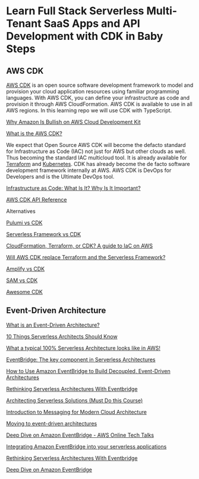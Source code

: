 # Learn Full Stack Serverless Multi-Tenant SaaS Apps and API Development with CDK in Baby Steps

## AWS CDK

[AWS CDK](https://github.com/aws/aws-cdk) is an open source software development framework to model and provision your cloud application resources using familiar programming languages. With AWS CDK, you can define your infrastructure as code and provision it through AWS CloudFormation. AWS CDK is available to use in all AWS regions. In this learning repo we will use CDK with TypeScript.

[Why Amazon Is Bullish on AWS Cloud Development Kit](https://www.datacenterknowledge.com/amazon/why-amazon-bullish-aws-cloud-development-kit)

[What is the AWS CDK?](https://docs.aws.amazon.com/cdk/latest/guide/home.html)

We expect that Open Source AWS CDK will become the defacto standard for Infrastructure as Code (IAC) not just for AWS but other clouds as well. Thus becoming the standard IAC multicloud tool. It is already available for [Terraform](https://github.com/hashicorp/terraform-cdk) and [Kubernetes](https://cdk8s.io/). CDK has already become the de facto software development framework internally at AWS. AWS CDK is DevOps for Developers and is the Ultimate DevOps tool. 

[Infrastructure as Code: What Is It? Why Is It Important?](https://www.hashicorp.com/resources/what-is-infrastructure-as-code) 

[AWS CDK API Reference](https://docs.aws.amazon.com/cdk/api/latest/docs/aws-construct-library.html)

Alternatives

[Pulumi vs CDK](https://www.pulumi.com/docs/intro/vs/cloud_template_transpilers/)

[Serverless Framework vs CDK](https://www.secjuice.com/aws-cdk-vs-serverless-framework/)

[CloudFormation, Terraform, or CDK? A guide to IaC on AWS](https://acloudguru.com/blog/engineering/cloudformation-terraform-or-cdk-guide-to-iac-on-aws)

[Will AWS CDK replace Terraform and the Serverless Framework?](https://blog.codecentric.de/en/2019/09/aws-cdk-versus-terraform-and-serverless-framework/)

[Amplify vs CDK](https://stackoverflow.com/questions/60087064/aws-cdk-vs-aws-amplify#:~:text=Amplify%20is%20ok%20for%20deploying,deploy%20static%20sites%20with%20CDK.)

[SAM vs CDK](https://aws.amazon.com/cdk/faqs/#:~:text=AWS%20CDK%20offers%20broad%20coverage,Python%2C%20C%23%2C%20and%20Java.&text=If%20you%20prefer%20defining%20your,SAM%20is%20the%20better%20fit.)


[Awesome CDK](https://github.com/kolomied/awesome-cdk)


## Event-Driven Architecture

[What is an Event-Driven Architecture?](https://aws.amazon.com/event-driven-architecture/)

[10 Things Serverless Architects Should Know](https://aws.amazon.com/blogs/architecture/ten-things-serverless-architects-should-know/)

[What a typical 100% Serverless Architecture looks like in AWS!](https://medium.com/serverless-transformation/what-a-typical-100-serverless-architecture-looks-like-in-aws-40f252cd0ecb)

[EventBridge: The key component in Serverless Architectures](https://medium.com/serverless-transformation/eventbridge-the-key-component-in-serverless-architectures-e7d4e60fca2d)

[How to Use Amazon EventBridge to Build Decoupled, Event-Driven Architectures](https://pages.awscloud.com/AWS-Learning-Path-How-to-Use-Amazon-EventBridge-to-Build-Decoupled-Event-Driven-Architectures_2020_LP_0001-SRV.html)

[Rethinking Serverless Architectures With Eventbridge](https://blog.thundra.io/rethinking-serverless-architectures-with-eventbridge)

[Architecting Serverless Solutions (Must Do this Course)](https://www.aws.training/Details/eLearning?id=42594)

[Introduction to Messaging for Modern Cloud Architecture](https://aws.amazon.com/blogs/architecture/introduction-to-messaging-for-modern-cloud-architecture/)

[Moving to event-driven architectures](https://www.youtube.com/watch?v=h46IquqjF3E)

[Deep Dive on Amazon EventBridge - AWS Online Tech Talks](https://www.youtube.com/watch?v=28B4L1fnnGM)

[Integrating Amazon EventBridge into your serverless applications](https://aws.amazon.com/blogs/compute/integrating-amazon-eventbridge-into-your-serverless-applications/)

[Rethinking Serverless Architectures With Eventbridge](https://blog.thundra.io/rethinking-serverless-architectures-with-eventbridge)

[Deep Dive on Amazon EventBridge](https://pages.awscloud.com/Deep-Dive-on-Amazon-EventBridge_2019_0919-SRV_OD.html)

